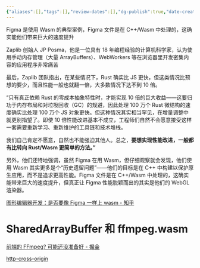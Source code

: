 ```yaml
---
{"aliases":[],"tags":[],"review-dates":[],"dg-publish":true,"date-created":"2023-12-07-Thu, 10:12:46 am","date-modified":"2023-12-15-Fri, 4:29:11 pm","permalink":"/programming/front-end/primitive/wasm/!wasm/","dgPassFrontmatter":true}
---
```



Figma 是使用 Wasm 的典型案例，Figma 文件是在 C++/Wasm 中处理的，这确实能他们带来巨大的速度提升

Zaplib 创始人 JP Posma，他是一位具有 18 年编程经验的计算机科学家，认为使用手动内存管理（大量 ArrayBuffers）、WebWorkers 等在浏览器里开发密集内容的应用程序非常痛苦

最后，Zaplib 团队指出，在某些情况下，Rust 确实比 JS 更快，但这类情况比预想的要少，而且性能一般也就翻一倍，大多数情况下达不到 10 倍。

“只有真正依赖 Rust 的零成本抽象特性时，才能实现 10 倍的巨大收益——这要归功于内存布局和对垃圾回收（GC）的规避，因此处理 100 万个 Rust 微结构的速度确实比处理 100 万个 JS 对象更快。但这种情况其实相当罕见，在增量调整中就更别指望了。即使 10 倍性能改进基本不成立，工程师们自然不会愿意接受这样一套需要重新学习、重新维护的工具链和技术堆栈。

我们自己肯定不愿意，自然也不能强迫其他人。总之，**要想实现性能改进，一般都有比转向 Rust/Wasm 更简单的方法。”**

另外，他们还特地强调，虽然 Figma 在用 Wasm，但仔细观察就会发现，他们使用 Wasm 其实更多是个“历史遗留问题”——他们的目标是在 C++ 中构建以保护原生应用，而不是追求更高性能。Figma 文件是在 C++/Wasm 中处理的，这确实能带来巨大的速度提升，但真正让 Figma 性能脱颖而出的其实是他们的 WebGL 渲染器。

[图形编辑器开发：是否要像 Figma 一样上 wasm - 知乎](https://zhuanlan.zhihu.com/p/645670604)

# SharedArrayBuffer 和 ffmpeg.wasm

[前端的 FFmpeg? 可能还没准备好 - 掘金](https://juejin.cn/post/7150962372130111518?searchId=2023111619452928716436F6F0BA6BAAEE)

[http-cross-origin](programming/basic/cs-basic/network-protocol/http-cross-origin.md#COOP%20和%20COEP)
